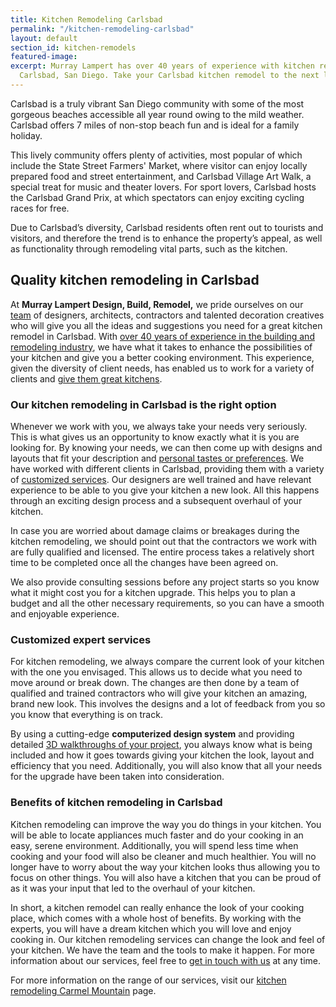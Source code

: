 ```yaml
---
title: Kitchen Remodeling Carlsbad
permalink: "/kitchen-remodeling-carlsbad"
layout: default
section_id: kitchen-remodels
featured-image: 
excerpt: Murray Lampert has over 40 years of experience with kitchen remodeling in
  Carlsbad, San Diego. Take your Carlsbad kitchen remodel to the next level with us.
---
```


Carlsbad is a truly vibrant San Diego community with some of the most gorgeous beaches accessible all year round owing to the mild weather. Carlsbad offers 7 miles of non-stop beach fun and is ideal for a family holiday.

This lively community offers plenty of activities, most popular of which include the State Street Farmers' Market, where visitor can enjoy locally prepared food and street entertainment, and Carlsbad Village Art Walk, a special treat for music and theater lovers. For sport lovers, Carlsbad hosts the Carlsbad Grand Prix, at which spectators can enjoy exciting cycling races for free.

Due to Carlsbad’s diversity, Carlsbad residents often rent out to tourists and visitors, and therefore the trend is to enhance the property’s appeal, as well as functionality through remodeling vital parts, such as the kitchen.

## Quality kitchen remodeling in Carlsbad

At <strong>Murray Lampert Design, Build, Remodel,</strong> we pride ourselves on our <a href="http://murraylampert.com/team-members/">team</a> of designers, architects, contractors and talented decoration creatives who will give you all the ideas and suggestions you need for a great kitchen remodel in Carlsbad. With <a href="http://murraylampert.com/about-murray-lampert-design-build-remodel/">over 40 years of experience in the building and remodeling industry</a>, we have what it takes to enhance the possibilities of your kitchen and give you a better cooking environment. This experience, given the diversity of client needs, has enabled us to work for a variety of clients and <a href="http://murraylampert.com/kitchen-remodel-gallery/">give them great kitchens</a>.

### Our kitchen remodeling in Carlsbad is the right option

Whenever we work with you, we always take your needs very seriously. This is what gives us an opportunity to know exactly what it is you are looking for. By knowing your needs, we can then come up with designs and layouts that fit your description and <a href="http://murraylampert.com/san-diego-home-design-services/">personal tastes or preferences</a>. We have worked with different clients in Carlsbad, providing them with a variety of <a href="http://murraylampert.com/san-diego-custom-cabinet-construction-services/">customized services</a>. Our designers are well trained and have relevant experience to be able to you give your kitchen a new look. All this happens through an exciting design process and a subsequent overhaul of your kitchen.

In case you are worried about damage claims or breakages during the kitchen remodeling, we should point out that the contractors we work with are fully qualified and licensed. The entire process takes a relatively short time to be completed once all the changes have been agreed on.

We also provide consulting sessions before any project starts so you know what it might cost you for a kitchen upgrade. This helps you to plan a budget and all the other necessary requirements, so you can have a smooth and enjoyable experience.

### Customized expert services

For kitchen remodeling, we always compare the current look of your kitchen with the one you envisaged. This allows us to decide what you need to move around or break down. The changes are then done by a team of qualified and trained contractors who will give your kitchen an amazing, brand new look. This involves the designs and a lot of feedback from you so you know that everything is on track.

By using a cutting-edge <strong>computerized design system</strong> and providing detailed <a href="http://murraylampert.com/3d-architectural-rendering-services/">3D walkthroughs of your project</a>, you always know what is being included and how it goes towards giving your kitchen the look, layout and efficiency that you need. Additionally, you will also know that all your needs for the upgrade have been taken into consideration.

### Benefits of kitchen remodeling in Carlsbad

Kitchen remodeling can improve the way you do things in your kitchen. You will be able to locate appliances much faster and do your cooking in an easy, serene environment. Additionally, you will spend less time when cooking and your food will also be cleaner and much healthier. You will no longer have to worry about the way your kitchen looks thus allowing you to focus on other things. You will also have a kitchen that you can be proud of as it was your input that led to the overhaul of your kitchen.

In short, a kitchen remodel can really enhance the look of your cooking place, which comes with a whole host of benefits. By working with the experts, you will have a dream kitchen which you will love and enjoy cooking in. Our kitchen remodeling services can change the look and feel of your kitchen. We have the team and the tools to make it happen. For more information about our services, feel free to <a href="http://murraylampert.com/contact/">get in touch with us</a> at any time.

For more information on the range of our services, visit our <a href="http://murraylampert.com/kitchen-remodeling-carmel-mountain">kitchen remodeling Carmel Mountain</a> page.
